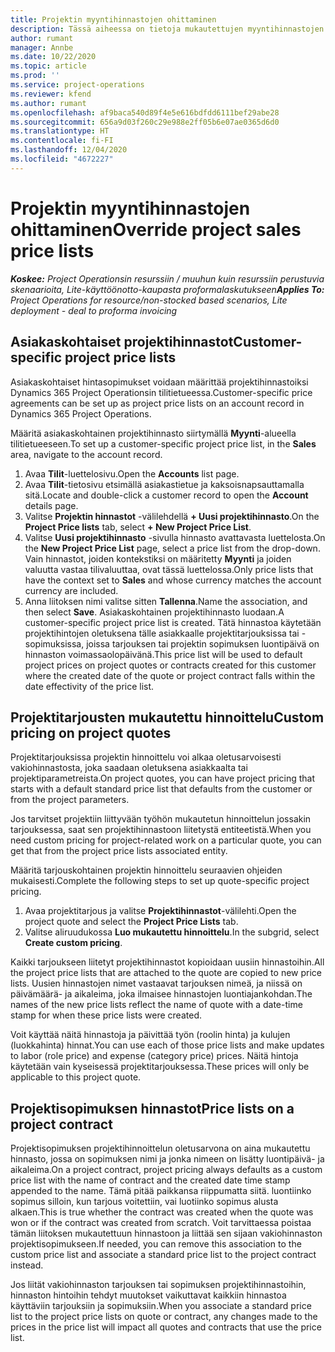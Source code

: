 ```yaml
---
title: Projektin myyntihinnastojen ohittaminen
description: Tässä aiheessa on tietoja mukautettujen myyntihinnastojen luomisesta.
author: rumant
manager: Annbe
ms.date: 10/22/2020
ms.topic: article
ms.prod: ''
ms.service: project-operations
ms.reviewer: kfend
ms.author: rumant
ms.openlocfilehash: af9baca540d89f4e5e616bdfdd6111bef29abe28
ms.sourcegitcommit: 656a9d03f260c29e988e2ff05b6e07ae0365d6d0
ms.translationtype: HT
ms.contentlocale: fi-FI
ms.lasthandoff: 12/04/2020
ms.locfileid: "4672227"
---
```

# <a name="override-project-sales-price-lists"></a><span data-ttu-id="786a2-103">Projektin myyntihinnastojen ohittaminen</span><span class="sxs-lookup"><span data-stu-id="786a2-103">Override project sales price lists</span></span>

<span data-ttu-id="786a2-104">_**Koskee:** Project Operationsin resurssiin / muuhun kuin resurssiin perustuvia skenaarioita, Lite-käyttöönotto-kaupasta proformalaskutukseen_</span><span class="sxs-lookup"><span data-stu-id="786a2-104">_**Applies To:** Project Operations for resource/non-stocked based scenarios, Lite deployment - deal to proforma invoicing_</span></span>

## <a name="customer-specific-project-price-lists"></a><span data-ttu-id="786a2-105">Asiakaskohtaiset projektihinnastot</span><span class="sxs-lookup"><span data-stu-id="786a2-105">Customer-specific project price lists</span></span>

<span data-ttu-id="786a2-106">Asiakaskohtaiset hintasopimukset voidaan määrittää projektihinnastoiksi Dynamics 365 Project Operationsin tilitietueessa.</span><span class="sxs-lookup"><span data-stu-id="786a2-106">Customer-specific price agreements can be set up as project price lists on an account record in Dynamics 365 Project Operations.</span></span>

<span data-ttu-id="786a2-107">Määritä asiakaskohtainen projektihinnasto siirtymällä **Myynti**-alueella tilitietueeseen.</span><span class="sxs-lookup"><span data-stu-id="786a2-107">To set up a customer-specific project price list, in the **Sales** area, navigate to the account record.</span></span>

1. <span data-ttu-id="786a2-108">Avaa **Tilit**-luettelosivu.</span><span class="sxs-lookup"><span data-stu-id="786a2-108">Open the **Accounts** list page.</span></span>
2. <span data-ttu-id="786a2-109">Avaa **Tilit**-tietosivu etsimällä asiakastietue ja kaksoisnapsauttamalla sitä.</span><span class="sxs-lookup"><span data-stu-id="786a2-109">Locate and double-click a customer record to open the **Account** details page.</span></span>
3. <span data-ttu-id="786a2-110">Valitse **Projektin hinnastot** -välilehdellä **+ Uusi projektihinnasto**.</span><span class="sxs-lookup"><span data-stu-id="786a2-110">On the **Project Price lists** tab, select **+ New Project Price List**.</span></span>
4. <span data-ttu-id="786a2-111">Valitse **Uusi projektihinnasto** -sivulla hinnasto avattavasta luettelosta.</span><span class="sxs-lookup"><span data-stu-id="786a2-111">On the **New Project Price List** page, select a price list from the drop-down.</span></span> <span data-ttu-id="786a2-112">Vain hinnastot, joiden kontekstiksi on määritetty **Myynti** ja joiden valuutta vastaa tilivaluuttaa, ovat tässä luettelossa.</span><span class="sxs-lookup"><span data-stu-id="786a2-112">Only price lists that have the context set to **Sales** and whose currency matches the account currency are included.</span></span>
5. <span data-ttu-id="786a2-113">Anna liitoksen nimi valitse sitten **Tallenna**.</span><span class="sxs-lookup"><span data-stu-id="786a2-113">Name the association, and then select **Save**.</span></span> <span data-ttu-id="786a2-114">Asiakaskohtainen projektihinnasto luodaan.</span><span class="sxs-lookup"><span data-stu-id="786a2-114">A customer-specific project price list is created.</span></span> <span data-ttu-id="786a2-115">Tätä hinnastoa käytetään projektihintojen oletuksena tälle asiakkaalle projektitarjouksissa tai -sopimuksissa, joissa tarjouksen tai projektin sopimuksen luontipäivä on hinnaston voimassaolopäivänä.</span><span class="sxs-lookup"><span data-stu-id="786a2-115">This price list will be used to default project prices on project quotes or contracts created for this customer where the created date of the quote or project contract falls within the date effectivity of the price list.</span></span>

## <a name="custom-pricing-on-project-quotes"></a><span data-ttu-id="786a2-116">Projektitarjousten mukautettu hinnoittelu</span><span class="sxs-lookup"><span data-stu-id="786a2-116">Custom pricing on project quotes</span></span>

<span data-ttu-id="786a2-117">Projektitarjouksissa projektin hinnoittelu voi alkaa oletusarvoisesti vakiohinnastosta, joka saadaan oletuksena asiakkaalta tai projektiparametreista.</span><span class="sxs-lookup"><span data-stu-id="786a2-117">On project quotes, you can have project pricing that starts with a default standard price list that defaults from the customer or from the project parameters.</span></span>

<span data-ttu-id="786a2-118">Jos tarvitset projektiin liittyvään työhön mukautetun hinnoittelun jossakin tarjouksessa, saat sen projektihinnastoon liitetystä entiteetistä.</span><span class="sxs-lookup"><span data-stu-id="786a2-118">When you need custom pricing for project-related work on a particular quote, you can get that from the project price lists associated entity.</span></span>

<span data-ttu-id="786a2-119">Määritä tarjouskohtainen projektin hinnoittelu seuraavien ohjeiden mukaisesti.</span><span class="sxs-lookup"><span data-stu-id="786a2-119">Complete the following steps to set up quote-specific project pricing.</span></span>

1. <span data-ttu-id="786a2-120">Avaa projektitarjous ja valitse **Projektihinnastot**-välilehti.</span><span class="sxs-lookup"><span data-stu-id="786a2-120">Open the project quote and select the **Project Price Lists** tab.</span></span>
2. <span data-ttu-id="786a2-121">Valitse aliruudukossa **Luo mukautettu hinnoittelu**.</span><span class="sxs-lookup"><span data-stu-id="786a2-121">In the subgrid, select **Create custom pricing**.</span></span>

<span data-ttu-id="786a2-122">Kaikki tarjoukseen liitetyt projektihinnastot kopioidaan uusiin hinnastoihin.</span><span class="sxs-lookup"><span data-stu-id="786a2-122">All the project price lists that are attached to the quote are copied to new price lists.</span></span> <span data-ttu-id="786a2-123">Uusien hinnastojen nimet vastaavat tarjouksen nimeä, ja niissä on päivämäärä- ja aikaleima, joka ilmaisee hinnastojen luontiajankohdan.</span><span class="sxs-lookup"><span data-stu-id="786a2-123">The names of the new price lists reflect the name of quote with a date-time stamp for when these price lists were created.</span></span>

<span data-ttu-id="786a2-124">Voit käyttää näitä hinnastoja ja päivittää työn (roolin hinta) ja kulujen (luokkahinta) hinnat.</span><span class="sxs-lookup"><span data-stu-id="786a2-124">You can use each of those price lists and make updates to labor (role price) and expense (category price) prices.</span></span> <span data-ttu-id="786a2-125">Näitä hintoja käytetään vain kyseisessä projektitarjouksessa.</span><span class="sxs-lookup"><span data-stu-id="786a2-125">These prices will only be applicable to this project quote.</span></span>

## <a name="price-lists-on-a-project-contract"></a><span data-ttu-id="786a2-126">Projektisopimuksen hinnastot</span><span class="sxs-lookup"><span data-stu-id="786a2-126">Price lists on a project contract</span></span>

<span data-ttu-id="786a2-127">Projektisopimuksen projektihinnoittelun oletusarvona on aina mukautettu hinnasto, jossa on sopimuksen nimi ja jonka nimeen on lisätty luontipäivä- ja aikaleima.</span><span class="sxs-lookup"><span data-stu-id="786a2-127">On a project contract, project pricing always defaults as a custom price list with the name of contract and the created date time stamp appended to the name.</span></span> <span data-ttu-id="786a2-128">Tämä pitää paikkansa riippumatta siitä. luontiinko sopimus silloin, kun tarjous voitettiin, vai luotiinko sopimus alusta alkaen.</span><span class="sxs-lookup"><span data-stu-id="786a2-128">This is true whether the contract was created when the quote was won or if the contract was created from scratch.</span></span> <span data-ttu-id="786a2-129">Voit tarvittaessa poistaa tämän liitoksen mukautettuun hinnastoon ja liittää sen sijaan vakiohinnaston projektisopimukseen.</span><span class="sxs-lookup"><span data-stu-id="786a2-129">If needed, you can remove this association to the custom price list and associate a standard price list to the project contract instead.</span></span>

<span data-ttu-id="786a2-130">Jos liität vakiohinnaston tarjouksen tai sopimuksen projektihinnastoihin, hinnaston hintoihin tehdyt muutokset vaikuttavat kaikkiin hinnastoa käyttäviin tarjouksiin ja sopimuksiin.</span><span class="sxs-lookup"><span data-stu-id="786a2-130">When you associate a standard price list to the project price lists on quote or contract, any changes made to the prices in the price list will impact all quotes and contracts that use the price list.</span></span>
